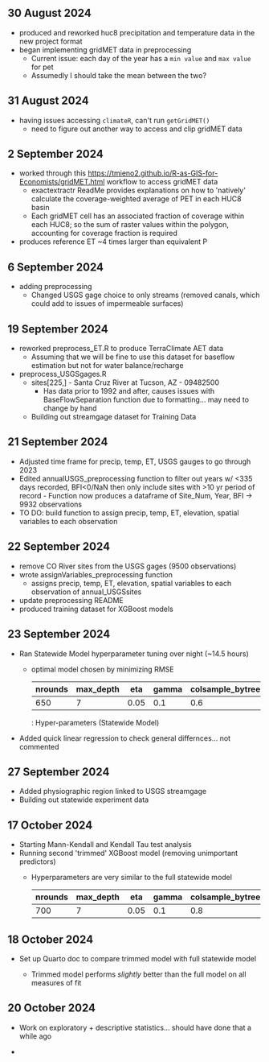## 30 August 2024

-   produced and reworked huc8 precipitation and temperature data in the new project format
-   began implementing gridMET data in preprocessing
    -   Current issue: each day of the year has a `min value` and `max value` for pet
    -   Assumedly I should take the mean between the two?

## 31 August 2024

-   having issues accessing `climateR`, can't run `getGridMET()`
    -   need to figure out another way to access and clip gridMET data

## 2 September 2024

-   worked through this <https://tmieno2.github.io/R-as-GIS-for-Economists/gridMET.html> workflow to access gridMET data
    -   exactextractr ReadMe provides explanations on how to 'natively' calculate the coverage-weighted average of PET in each HUC8 basin
    -   Each gridMET cell has an associated fraction of coverage within each HUC8; so the sum of raster values within the polygon, accounting for coverage fraction is required
-   produces reference ET \~4 times larger than equivalent P

## 6 September 2024

-   adding preprocessing
    -   Changed USGS gage choice to only streams (removed canals, which could add to issues of impermeable surfaces)

## 19 September 2024

-   reworked preprocess_ET.R to produce TerraClimate AET data
    -   Assuming that we will be fine to use this dataset for baseflow estimation but not for water balance/recharge
-   preprocess_USGSgages.R
    -   sites[225,] - Santa Cruz River at Tucson, AZ - 09482500
        -   Has data prior to 1992 and after, causes issues with BaseFlowSeparation function due to formatting... may need to change by hand
    -   Building out streamgage dataset for Training Data

## 21 September 2024

-   Adjusted time frame for precip, temp, ET, USGS gauges to go through 2023
-   Edited annualUSGS_preprocessing function to filter out years w/ \<335 days recorded, BFI\<0/NaN then only include sites with \>10 yr period of record - Function now produces a dataframe of Site_Num, Year, BFI -\> 9932 observations
-   TO DO: build function to assign precip, temp, ET, elevation, spatial variables to each observation

## 22 September 2024

-   remove CO River sites from the USGS gages (9500 observations)
-   wrote assignVariables_preprocessing function
    -   assigns precip, temp, ET, elevation, spatial variables to each observation of annual_USGSsites
-   update preprocessing README
-   produced training dataset for XGBoost models

## 23 September 2024

-   Ran Statewide Model hyperparameter tuning over night (\~14.5 hours)
    -   optimal model chosen by minimizing RMSE

        | nrounds | max_depth | eta  | gamma | colsample_bytree | min_child_weight | subsample |
        |-----------|-----------|-----------|-----------|-----------|-----------|-----------|
        | 650     | 7         | 0.05 | 0.1   | 0.6              | 10               | 1         |

        : Hyper-parameters (Statewide Model)
-   Added quick linear regression to check general differnces... not commented

## 27 September 2024

-   Added physiographic region linked to USGS streamgage
-   Building out statewide experiment data

## 17 October 2024

-   Starting Mann-Kendall and Kendall Tau test analysis
-   Running second 'trimmed' XGBoost model (removing unimportant predictors)
    -   Hyperparameters are very similar to the full statewide model

        | nrounds | max_depth | eta  | gamma | colsample_bytree | min_child_weight | subsample |
        |-----------|-----------|-----------|-----------|-----------|-----------|-----------|
        | 700     | 7         | 0.05 | 0.1   | 0.8              | 10               | 1         |

## 18 October 2024

-   Set up Quarto doc to compare trimmed model with full statewide model

    -   Trimmed model performs *slightly* better than the full model on all measures of fit

## 20 October 2024

-   Work on exploratory + descriptive statistics... should have done that a while ago

-   
